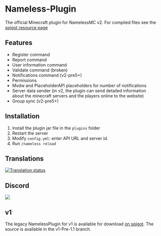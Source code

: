# Nameless-Plugin
The official Minecraft plugin for NamelessMC v2. For compiled files see the [spigot resource page](https://www.spigotmc.org/resources/nameless-plugin-for-v2.59032/)

## Features
* Register command
* Report command
* User information command
* Validate command (broken)
* Notifications command (v2-pre5+)
* Permissions
* Mvdw and PlaceholderAPI placeholders for number of notifications
* Server data sender (in v2, the plugin can send detailed information about the minecraft servers and the players online to the website)
* Group sync (v2-pre5+)

## Installation
1. Install the plugin jar file in the `plugins` folder
2. Restart the server
3. Modify `config.yml`: enter API URL and server id.
4. Run `/nameless reload`

## Translations
<a href="http://translate.namelessmc.com/engage/namelessmc/">
<img src="http://translate.namelessmc.com/widgets/namelessmc/-/spigot-plugin/multi-auto.svg" alt="Translation status" />
</a>

## Discord
[<img src="https://discordapp.com/api/guilds/246705793066467328/widget.png?style=shield">](https://discord.gg/J6QsVaP)

## v1
The legacy NamelessPlugin for v1 is available for download [on spigot](https://www.spigotmc.org/resources/official-namelessplugin.42698/). The source is available in the v1-Pre-1.1 branch.
